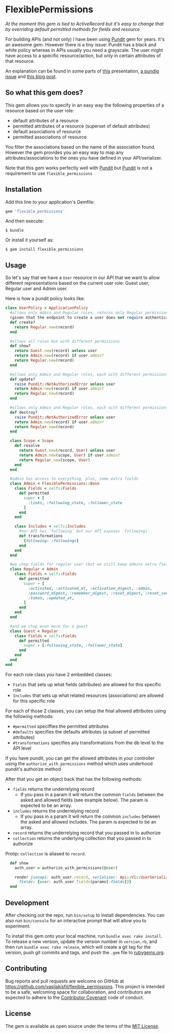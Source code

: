 # FlexiblePermissions

*At the moment this gem is tied to ActiveRecord but it's easy to change that
by overriding default permitted methods for fields and resource*

For building APIs (and not only) I have been using [Pundit](https://github.com/elabs/pundit) gem for years.
It's an awesome gem.
However there is a tiny issue: Pundit has a black and white policy whereas in
APIs usually you need a grayscale. The user might have access to a specific
resource/action, but only in certain attributes of that resource.

An explanation can be found in some parts of
[this](http://slides.com/vasilakisfil/apis-on-ruby-and-rails#) presentation, [a pundig issue](https://github.com/elabs/pundit/issues/212#issuecomment-64049328)
and [this blog post](http://slides.com/vasilakisfil/apis-on-ruby-and-rails#/).

## So what this gem does?
This gem allows you to specify in an easy way the following properties of a resource
based on the user role:

* default attributes of a resource
* permitted attributes of a resource (superset of default attributes)
* default associations of resource
* permitted associations of resource

You filter the associations based on the name of the association found.
However the gem provides you an easy way to map any attributes/associations to
the ones you have defined in your API/serializer.

Note that this gem works perfectly well with [Pundit](https://github.com/elabs/pundit)
but [Pundit](https://github.com/elabs/pundit) is not a requirement to use `flexible_permissions`

## Installation

Add this line to your application's Gemfile:

```ruby
gem 'flexible_permissions'
```

And then execute:

    $ bundle

Or install it yourself as:

    $ gem install flexible_permissions

## Usage

So let's say that we have a `User` resource in our API that we want to allow
different representations based on the current user role: Guest user,
Regular user and Admin user.

Here is how a pundit policy looks like:

```ruby
class UserPolicy < ApplicationPolicy
  #allows only Admin and Regular roles, returns only Regular permissions
  (given that the endpoint to create a user does not require authentication)
  def create?
    return Regular.new(record)
  end

  #allows all roles but with different permissions
  def show?
    return Guest.new(record) unless user
    return Admin.new(record) if user.admin?
    return Regular.new(record)
  end

  #allows only Admin and Regular roles, each with different permissions
  def update?
    raise Pundit::NotAuthorizedError unless user
    return Admin.new(record) if user.admin?
    return Regular.new(record)
  end

  #allows only Admin and Regular roles, each with different permissions
  def destroy?
    raise Pundit::NotAuthorizedError unless user
    return Admin.new(record) if user.admin?
    return Regular.new(record)
  end

  class Scope < Scope
    def resolve
      return Guest.new(record, User) unless user
      return Admin.new(scope, User) if user.admin?
      return Regular.new(scope, User)
    end
  end

  #admin has access to everything, plus, some extra fields
  class Admin < FlexiblePermissions::Base
    class Fields < self::Fields
      def permitted
        super + [
          :links, :following_state, :follower_state
        ]
      end
    end

    class Includes < self::Includes
      #our API has `following` but our API exposes `followings`
      def transformations
        {following: :followings}
      end
    end
  end

  #we chop fields for regular user (but we still keep admins extra fields)
  class Regular < Admin
    class Fields < self::Fields
      def permitted
        super - [
          :activated, :activated_at, :activation_digest, :admin,
          :password_digest, :remember_digest, :reset_digest, :reset_sent_at,
          :token, :updated_at,
        ]
      end
    end
  end

  #and we chop even more for a guest
  class Guest < Regular
    class Fields < self::Fields
      def permitted
        super - [:following_state, :follower_state]
      end
    end
  end
end
```

For each role class you have 2 embedded classes:
* `Fields` that sets up what fields (attributes) are allowed for this specific role
* `Includes` that sets up what related resources (associations) are allowed for this specific role

For each of those 2 classes, you can setup the final allowed attributes using the following methods:
* `#permitted` speciffies the permitted attributes
* `#defaults` specifies the defaults attributes (a subset of permitted attributes)
* `#transformations` specifies any transformations from the db level to the API level

If you have pundit, you can get the allowed attributes in your controller using the
`authorize_with_permissions` method which uses underhood pundit's authorize method

After that you get an object back that has the following methods:
* `fields` returns the underrelying record
  * If you pass in a param it will return the common `fields` between the asked and allowed fields (see example below). The param is expected to be an array.
* `includes` returns the underrelying record
  * If you pass in a param it will return the common `includes` between the asked and allowed includes. The param is expected to be an array.
* `record` returns the underrelying record that you passed in to authorize
* `collection` returns the underlying collection that you passed in to authorize

Protip: `collection` is aliased to `record`.

```ruby
  def show
    auth_user = authorize_with_permissions(@user)

    render jsonapi: auth_user.record, serializer: Api::V1::UserSerializer,
      fields: {user: auth_user.fields(params[:fields])}
  end
```

## Development

After checking out the repo, run `bin/setup` to install dependencies. You can also run `bin/console` for an interactive prompt that will allow you to experiment.

To install this gem onto your local machine, run `bundle exec rake install`. To release a new version, update the version number in `version.rb`, and then run `bundle exec rake release`, which will create a git tag for the version, push git commits and tags, and push the `.gem` file to [rubygems.org](https://rubygems.org).

## Contributing

Bug reports and pull requests are welcome on GitHub at https://github.com/vasilakisfil/flexible_permissions. This project is intended to be a safe, welcoming space for collaboration, and contributors are expected to adhere to the [Contributor Covenant](http://contributor-covenant.org) code of conduct.


## License

The gem is available as open source under the terms of the [MIT License](http://opensource.org/licenses/MIT).
